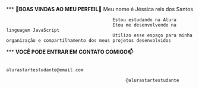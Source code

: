 ***                                     **💙BOAS VINDAS AO MEU PERFEIL💙**
                                          Meu nome é Jéssica reis dos Santos
                                          
                                            Estou estudando na Alura
                                            Etou me desenvolvendo na linguagem JavaScript 
                                            Utilizo esse espaço para minha organização e compartilhamento dos meus projetos desenvolvidos                                            
                                            
***                                              **VOCÊ PODE ENTRAR EM CONTATO COMIGO📫**

                                              alurastartestudante@email.com
                                              
                                                 @alurastartestudante    
